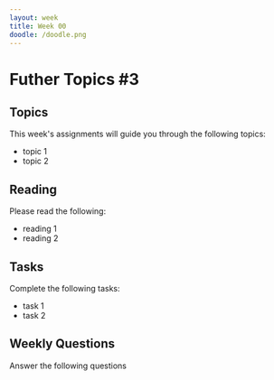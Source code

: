 ```yaml
---
layout: week
title: Week 00
doodle: /doodle.png
---
```


# Futher Topics #3

## Topics

This week's assignments will guide you through the following topics:
* topic 1
* topic 2

## Reading

Please read the following:
* reading 1
* reading 2

## Tasks

Complete the following tasks:
* task 1
* task 2

## Weekly Questions

Answer the following questions
